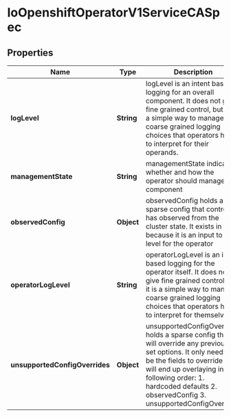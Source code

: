 
# IoOpenshiftOperatorV1ServiceCASpec

## Properties
Name | Type | Description | Notes
------------ | ------------- | ------------- | -------------
**logLevel** | **String** | logLevel is an intent based logging for an overall component.  It does not give fine grained control, but it is a simple way to manage coarse grained logging choices that operators have to interpret for their operands. |  [optional]
**managementState** | **String** | managementState indicates whether and how the operator should manage the component |  [optional]
**observedConfig** | **Object** | observedConfig holds a sparse config that controller has observed from the cluster state.  It exists in spec because it is an input to the level for the operator |  [optional]
**operatorLogLevel** | **String** | operatorLogLevel is an intent based logging for the operator itself.  It does not give fine grained control, but it is a simple way to manage coarse grained logging choices that operators have to interpret for themselves. |  [optional]
**unsupportedConfigOverrides** | **Object** | unsupportedConfigOverrides holds a sparse config that will override any previously set options.  It only needs to be the fields to override it will end up overlaying in the following order: 1. hardcoded defaults 2. observedConfig 3. unsupportedConfigOverrides |  [optional]



